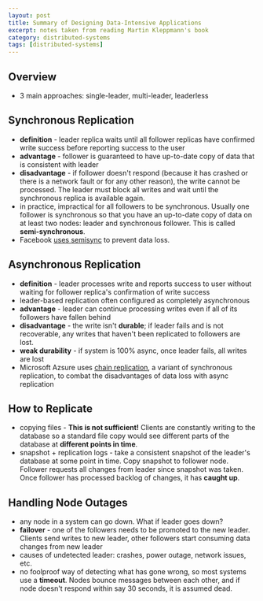 ```yaml
---
layout: post
title: Summary of Designing Data-Intensive Applications
excerpt: notes taken from reading Martin Kleppmann's book
category: distributed-systems
tags: [distributed-systems]
---
```


## Overview
* 3 main approaches: single-leader, multi-leader, leaderless

## Synchronous Replication
* **definition** - leader replica waits until all follower replicas have confirmed write success before reporting success to the user
* **advantage** - follower is guaranteed to have up-to-date copy of data that is consistent with leader
* **disadvantage** - if follower doesn't respond (because it has crashed or there is a network fault or for any other reason), the write cannot be processed. The leader must block all writes and wait until the synchronous replica is available again.
* in practice, impractical for all followers to be synchronous. Usually one follower is synchronous so that you have an up-to-date copy of data on at least two nodes: leader and synchronous follower. This is called **semi-synchronous**.
* Facebook [uses semisync](http://yoshinorimatsunobu.blogspot.com/2014/04/semi-synchronous-replication-at-facebook.html) to prevent data loss.

## Asynchronous Replication
* **definition** - leader processes write and reports success to user without waiting for follower replica's confirmation of write success
* leader-based replication often configured as completely asynchronous
* **advantage** - leader can continue processing writes even if all of its followers have fallen behind
* **disadvantage** - the write isn't **durable**; if leader fails and is not recoverable, any writes that haven't been replicated to followers are lost.
* **weak durability** - if system is 100% async, once leader fails, all writes are lost
* Microsoft Azsure uses [chain replication](https://pdos.csail.mit.edu/6.824/notes/l-cr.txt), a variant of synchronous replication, to combat the disadvantages of data loss with async replication

## How to Replicate
* copying files - **This is not sufficient!** Clients are constantly writing to the database so a standard file copy would see different parts of the database at **different points in time**.
* snapshot + replication logs - take a consistent snapshot of the leader's database at some point in time. Copy snapshot to follower node. Follower requests all changes from leader since snapshot was taken. Once follower has processed backlog of changes, it has **caught up**.

## Handling Node Outages
* any node in a system can go down. What if leader goes down?
* **failover** - one of the followers needs to be promoted to the new leader. Clients send writes to new leader, other followers start consuming data changes from new leader
* causes of undetected leader: crashes, power outage, network issues, etc.
* no foolproof way of detecting what has gone wrong, so most systems use a **timeout**. Nodes bounce messages between each other, and if node doesn't respond within say 30 seconds, it is assumed dead.